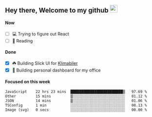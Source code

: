 ## Hey there, Welcome to my github <img src="https://media.giphy.com/media/hvRJCLFzcasrR4ia7z/giphy.gif" width="25px">

#### Now
- [ ] 💻 Trying to figure out React
- [ ] 📕 Reading

#### Done
- [x] ☘️ Building Slick UI for [Klimabiler](https://klimabiler.dk)
- [x] 🚀 Building personal dashboard for my office
 
 #### Focused on this week
<!--START_SECTION:waka-->

```txt
JavaScript    22 hrs 23 mins  ████████████████████████▒   97.69 %
Other         15 mins         ▒░░░░░░░░░░░░░░░░░░░░░░░░   01.12 %
JSON          14 mins         ▒░░░░░░░░░░░░░░░░░░░░░░░░   01.06 %
TSConfig      1 min           ░░░░░░░░░░░░░░░░░░░░░░░░░   00.13 %
Image (svg)   0 secs          ░░░░░░░░░░░░░░░░░░░░░░░░░   00.00 %
```

<!--END_SECTION:waka-->

